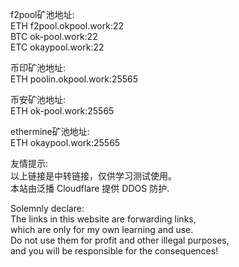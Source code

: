 f2pool矿池地址:<br>
ETH          f2pool.okpool.work:22<br>
BTC          ok-pool.work:22<br>
ETC          okaypool.work:22<br>

币印矿池地址:<br>
ETH          poolin.okpool.work:25565<br>

币安矿池地址:<br>
ETH          ok-pool.work:25565<br>

ethermine矿池地址:<br>
ETH          okaypool.work:25565<br>

友情提示:<br>
以上链接是中转链接，仅供学习测试使用。<br>
本站由泛播 Cloudflare 提供 DDOS 防护.<br>

Solemnly declare:<br>
The links in this website are forwarding links,<br>
which are only for my own learning and use.<br>
Do not use them for profit and other illegal purposes,<br>
and you will be responsible for the consequences!<br>
